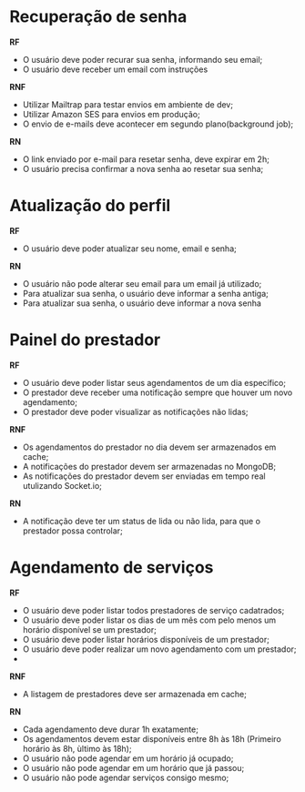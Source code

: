 # Recuperação de senha

**RF**

- O usuário deve poder recurar sua senha, informando seu email;
- O usuário deve receber um email com instruções 

**RNF**

- Utilizar Mailtrap para testar envios em ambiente de dev;
- Utilizar Amazon SES para envios em produção;
- O envio de e-mails deve acontecer em segundo plano(background job);

**RN**

- O link enviado por e-mail para resetar senha, deve expirar em 2h;
- O usuário precisa confirmar a nova senha ao resetar sua senha;

# Atualização do perfil

**RF**

- O usuário deve poder atualizar seu nome, email e senha;

**RN**

- O usuário não pode alterar seu email para um email já utilizado;
- Para atualizar sua senha, o usuário deve informar a senha antiga;
- Para atualizar sua senha, o usuário deve informar a nova senha

# Painel do prestador

**RF**

- O usuário deve poder listar seus agendamentos de um dia específico;
- O prestador deve receber uma notificação sempre que houver um novo agendamento;
- O prestador deve poder visualizar as notificações não lidas;

**RNF**

- Os agendamentos do prestador no dia devem ser armazenados em cache;
- A notificações do prestador devem ser armazenadas no MongoDB;
- As notificações do prestador devem ser enviadas em tempo real utulizando Socket.io;

**RN**

- A notificação deve ter um status de lida ou não lida, para que o prestador possa controlar;

# Agendamento de serviços

**RF**

- O usuário deve poder listar todos prestadores de serviço cadatrados;
- O usuário deve poder listar os dias de um mês com pelo menos um horário disponível se um prestador;
- O usuário deve poder listar horários disponíveis de um prestador;
- O usuário deve poder realizar um novo agendamento com um prestador;
- 

**RNF**

- A listagem de prestadores deve ser armazenada em cache;

**RN**

- Cada agendamento deve durar 1h exatamente;
- Os agendamentos devem estar disponíveis entre 8h às 18h (Primeiro horário às 8h, ùltimo às 18h);
- O usuário não pode agendar em um horário já ocupado;
- O usuário não pode agendar em um horário que já passou;
- O usuário não pode agendar serviços consigo mesmo;